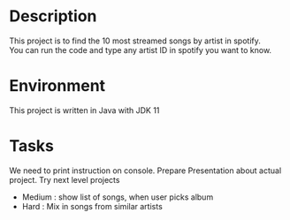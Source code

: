 # Description
This project is to find the 10 most streamed songs by artist in spotify.  
You can run the code and type any artist ID in spotify you want to know.

# Environment 
This project is written in Java with JDK 11

# Tasks
We need to print instruction on console.
Prepare Presentation about actual project.
Try next level projects
+ Medium : show list of songs, when user picks album
+ Hard :  Mix in songs from similar artists
